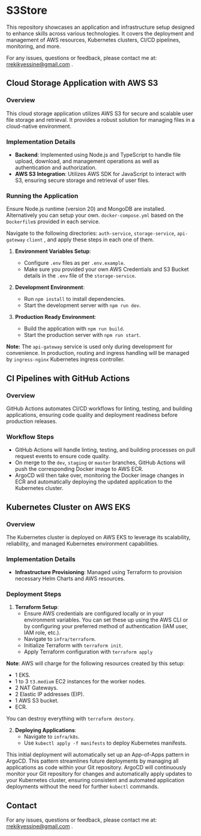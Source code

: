 
# S3Store
This repository showcases an application and infrastructure setup designed to enhance skills across various technologies. It covers the deployment and management of AWS resources, Kubernetes clusters, CI/CD pipelines, monitoring, and more.

For any issues, questions or feedback, please contact me at: rrekikyessine@gmail.com .

## Cloud Storage Application with AWS S3

### Overview
This cloud storage application utilizes AWS S3 for secure and scalable user file storage and retrieval. It provides a robust solution for managing files in a cloud-native environment.

### Implementation Details
- **Backend**: Implemented using Node.js and TypeScript  to handle file upload, download, and management operations as well as authentication and authorization.
- **AWS S3 Integration**: Utilizes AWS SDK for JavaScript to interact with S3, ensuring secure storage and retrieval of user files.


### Running the Application
Ensure Node.js runtime (version 20) and MongoDB are installed. Alternatively you can setup your own. `docker-compose.yml` based on the `Dockerfile`s provided in each service.

Navigate to the following directories: `auth-service`, `storage-service`, `api-gateway` `client` , and apply these steps in each one of them.
1. **Environment Variables Setup**:
   - Configure `.env` files as per `.env.example`.
   -  Make sure you provided your own AWS Credentials and S3 Bucket details in the `.env` file of the `storage-service`.
2. **Development Environment**:
   - Run `npm install` to install dependencies.
   - Start the development server with `npm run dev`. 

3. **Production Ready Environment**:
   - Build the application with `npm run build`.
   - Start the production server with `npm run start`.

**Note:** The `api-gateway` service is used only during development for convenience. In production, routing and ingress handling will be managed by `ingress-nginx` Kubernetes ingress controller.

## CI Pipelines with GitHub Actions

### Overview
GitHub Actions automates CI/CD workflows for linting, testing, and building applications, ensuring code quality and deployment readiness before production releases.

### Workflow Steps
- GitHub Actions will handle linting, testing, and building processes on pull request events to ensure code quality.
- On merge to the `dev`, `staging` or `master`  branches, GitHub Actions will push the corresponding Docker image to AWS ECR.
 - ArgoCD will then take over, monitoring the Docker image changes in ECR and automatically deploying the updated application to the Kubernetes cluster.

## Kubernetes Cluster on AWS EKS

### Overview
The Kubernetes cluster is deployed on AWS EKS to leverage its scalability, reliability, and managed Kubernetes environment capabilities.

### Implementation Details
  - **Infrastructure Provisioning**: Managed using Terraform to provision necessary Helm Charts  and AWS resources.

### Deployment Steps
1. **Terraform Setup**:
   - Ensure AWS credentials are configured locally or in your environment variables. You can set these up using the AWS CLI or by configuring your preferred method of authentication (IAM user, IAM role, etc.).
   - Navigate to `infra/terraform`.
   - Initialize Terraform with `terraform init`.
   - Apply Terraform configuration with `terraform apply`

**Note**: AWS will charge for the following resources created by this setup: 
- 1 EKS.
- 1 to 3 `t3.medium` EC2 instances for the worker nodes.
- 2 NAT Gateways.
- 2 Elastic IP addresses (EIP).
- 1 AWS S3 bucket.
- ECR.

You can destroy everything with `terraform destory`.


2. **Deploying Applications**:
   - Navigate to `infra/k8s`.
   - Use `kubectl apply -f manifests` to deploy Kubernetes manifests.
   
This initial deployment will automatically set up an App-of-Apps pattern in ArgoCD. This pattern streamlines future deployments by managing all applications as code within your Git repository. ArgoCD will continuously monitor your Git repository for changes and automatically apply updates to your Kubernetes cluster, ensuring consistent and automated application deployments without the need for further `kubectl` commands.

## Contact
For any issues, questions or feedback, please contact me at: rrekikyessine@gmail.com .

